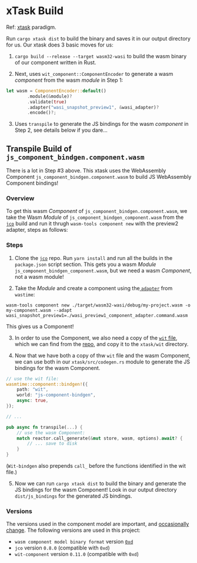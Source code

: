 # xTask Build

Ref: [xtask](https://github.com/matklad/cargo-xtask/blob/master/examples/hello-world/xtask/src/main.rs) paradigm.

Run `cargo xtask dist` to build the binary and saves it in our output directory for us. Our xtask does 3 basic moves for us:

1. `cargo build --release --target wasm32-wasi` to build the wasm binary of our component written in Rust.

2. Next, uses `wit_component::ComponentEncoder` to generate a wasm _component_ from the wasm _module_ in Step 1:

```rs
let wasm = ComponentEncoder::default()
        .module(&module)?
        .validate(true)
        .adapter("wasi_snapshot_preview1", &wasi_adapter)?
        .encode()?;
```

3. Uses `transpile` to generate the JS bindings for the wasm _component_ in Step 2, see details below if you dare...

## Transpile Build of `js_component_bindgen.component.wasm`

There is a lot in Step #3 above. This xtask uses the WebAssembly Component `js_component_bindgen.component.wasm` to build JS WebAssembly Component bindings!

### Overview

To get this wasm _Component_ of `js_component_bindgen.component.wasm`, we take the Wasm _Module_ of `js_component_bindgen_component.wasm` from the [`jco`](https://github.com/bytecodealliance/jco) build and run it thrugh `wasm-tools component new` with the preview2 adapter, steps as follows:

### Steps

1. Clone the [`jco`](https://github.com/bytecodealliance/jco) repo. Run `yarn install` and run all the builds in the `package.json` script section. This gets you a wasm _Module_ `js_component_bindgen_component.wasm`, but we need a wasm _Component_, not a wasm module!

2. Take the _Module_ and create a component using the[ `adapter`](https://github.com/bytecodealliance/wasmtime/tree/main/crates/wasi-preview1-component-adapter) from `wastime`:

`wasm-tools component new ./target/wasm32-wasi/debug/my-project.wasm -o my-component.wasm --adapt wasi_snapshot_preview1=./wasi_preview1_component_adapter.command.wasm`

This gives us a Component!

3. In order to use the Component, we also need a copy of the [`wit` file](https://github.com/bytecodealliance/jco/blob/main/crates/js-component-bindgen-component/wit/js-component-bindgen.wit), which we can find from the [repo](https://github.com/bytecodealliance/jco/blob/main/crates/js-component-bindgen-component/wit/js-component-bindgen.wit), and copy it to the `xtask/wit` directory.

4. Now that we have both a copy of thw `wit` file and the wasm Component, we can use both in our `xtask/src/codegen.rs` module to generate the JS bindings for the wasm Component.

```rs
// use the wit file:
wasmtime::component::bindgen!({
    path: "wit",
    world: "js-component-bindgen",
    async: true,
});

// ...

pub async fn transpile(...) {
    // use the wasm Component:
    match reactor.call_generate(&mut store, wasm, options).await? {
        // ... save to disk
    }
}
```

(`Wit-bindgen` also prepends `call_` before the functions identified in the wit file.)

5. Now we can run `cargo xtask dist` to build the binary and generate the JS bindings for the wasm Component! Look in our output directory `dist/js_bindings` for the generated JS bindings.

### Versions

The versions used in the component model are important, and [occasionally change](https://github.com/bytecodealliance/wasm-tools/pull/1027). The following versions are used in this project:

-   `wasm component model binary format` version [`0xd`](https://github.com/bytecodealliance/wasm-tools/blob/a87a1393b76fd5c651052ea4674b5f5739e71736/crates/wasmparser/src/parser.rs#L26)
-   `jco` version `0.8.0` (compatible with `0xd`)
-   `wit-component` version `0.11.0` (compatible with `0xd`)
